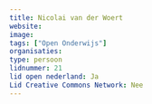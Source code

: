 ```yaml
---
title: Nicolai van der Woert
website: 
image: 
tags: ["Open Onderwijs"]
organisaties:
type: persoon
lidnummer: 21
lid open nederland: Ja
Lid Creative Commons Network: Nee
---
```


